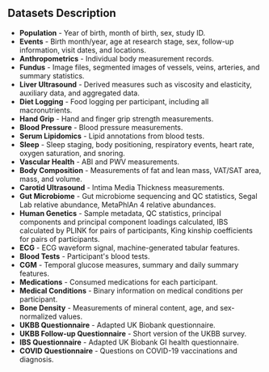 ## Datasets Description

* **Population** - Year of birth, month of birth, sex, study ID.
* **Events** - Birth month/year, age at research stage, sex, follow-up information, visit dates, and locations.
* **Anthropometrics** - Individual body measurement records.
* **Fundus** - Image files, segmented images of vessels, veins, arteries, and summary statistics.
* **Liver Ultrasound** - Derived measures such as viscosity and elasticity, auxiliary data, and aggregated data.
* **Diet Logging** - Food logging per participant, including all macronutrients.
* **Hand Grip** - Hand and finger grip strength measurements.
* **Blood Pressure** - Blood pressure measurements.
* **Serum Lipidomics** - Lipid annotations from blood tests.
* **Sleep** - Sleep staging, body positioning, respiratory events, heart rate, oxygen saturation, and snoring.
* **Vascular Health** - ABI and PWV measurements.
* **Body Composition** - Measurements of fat and lean mass, VAT/SAT area, mass, and volume.
* **Carotid Ultrasound** - Intima Media Thickness measurements.
* **Gut Microbiome** - Gut microbiome sequencing and QC statistics, Segal Lab relative abundance, MetaPhlAn 4 relative abundances.
* **Human Genetics** - Sample metadata, QC statistics, principal components and principal component loadings calculated, IBS calculated by PLINK for pairs of participants, King kinship coefficients for pairs of participants.
* **ECG** - ECG waveform signal, machine-generated tabular features.
* **Blood Tests** - Participant's blood tests.
* **CGM** - Temporal glucose measures, summary and daily summary features.
* **Medications** - Consumed medications for each participant.
* **Medical Conditions** - Binary information on medical conditions per participant.
* **Bone Density** - Measurements of mineral content, age, and sex-normalized values.
* **UKBB Questionnaire** - Adapted UK Biobank questionnaire.
* **UKBB Follow-up Questionnaire** - Short version of the UKBB survey.
* **IBS Questionnaire** - Adapted UK Biobank GI health questionnaire.
* **COVID Questionnaire** - Questions on COVID-19 vaccinations and diagnosis.